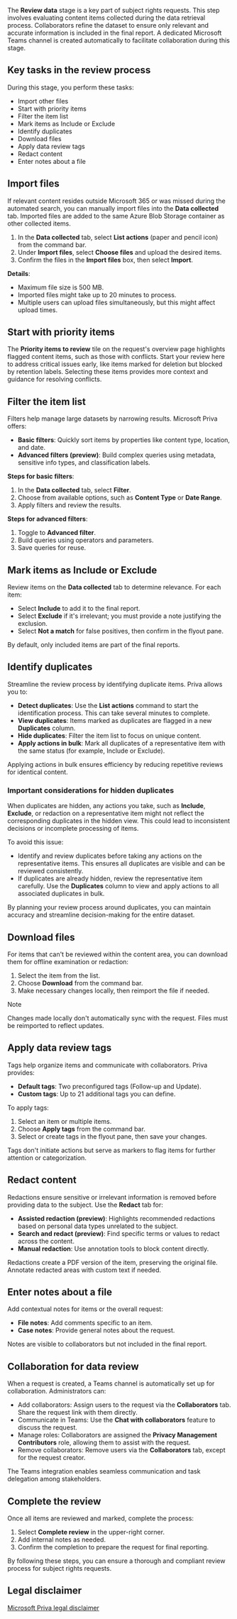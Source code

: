 The **Review data** stage is a key part of subject rights requests. This step involves evaluating content items collected during the data retrieval process. Collaborators refine the dataset to ensure only relevant and accurate information is included in the final report. A dedicated Microsoft Teams channel is created automatically to facilitate collaboration during this stage.

## Key tasks in the review process

During this stage, you perform these tasks:

- Import other files
- Start with priority items
- Filter the item list
- Mark items as Include or Exclude
- Identify duplicates
- Download files
- Apply data review tags
- Redact content
- Enter notes about a file

## Import files

If relevant content resides outside Microsoft 365 or was missed during the automated search, you can manually import files into the **Data collected** tab. Imported files are added to the same Azure Blob Storage container as other collected items.

1. In the **Data collected** tab, select **List actions** (paper and pencil icon) from the command bar.
1. Under **Import files**, select **Choose files** and upload the desired items.
1. Confirm the files in the **Import files** box, then select **Import**.

**Details**:

- Maximum file size is 500 MB.
- Imported files might take up to 20 minutes to process.
- Multiple users can upload files simultaneously, but this might affect upload times.

## Start with priority items

The **Priority items to review** tile on the request's overview page highlights flagged content items, such as those with conflicts. Start your review here to address critical issues early, like items marked for deletion but blocked by retention labels. Selecting these items provides more context and guidance for resolving conflicts.

## Filter the item list

Filters help manage large datasets by narrowing results. Microsoft Priva offers:

- **Basic filters**: Quickly sort items by properties like content type, location, and date.
- **Advanced filters (preview)**: Build complex queries using metadata, sensitive info types, and classification labels.

**Steps for basic filters**:

1. In the **Data collected** tab, select **Filter**.
1. Choose from available options, such as **Content Type** or **Date Range**.
1. Apply filters and review the results.

**Steps for advanced filters**:

1. Toggle to **Advanced filter**.
1. Build queries using operators and parameters.
1. Save queries for reuse.

## Mark items as Include or Exclude

Review items on the **Data collected** tab to determine relevance. For each item:

- Select **Include** to add it to the final report.
- Select **Exclude** if it's irrelevant; you must provide a note justifying the exclusion.
- Select **Not a match** for false positives, then confirm in the flyout pane.

By default, only included items are part of the final reports.

## Identify duplicates

Streamline the review process by identifying duplicate items. Priva allows you to:

- **Detect duplicates**: Use the **List actions** command to start the identification process. This can take several minutes to complete.
- **View duplicates**: Items marked as duplicates are flagged in a new **Duplicates** column.
- **Hide duplicates**: Filter the item list to focus on unique content.
- **Apply actions in bulk**: Mark all duplicates of a representative item with the same status (for example, Include or Exclude).

Applying actions in bulk ensures efficiency by reducing repetitive reviews for identical content.

### Important considerations for hidden duplicates

When duplicates are hidden, any actions you take, such as **Include**, **Exclude**, or redaction on a representative item might not reflect the corresponding duplicates in the hidden view. This could lead to inconsistent decisions or incomplete processing of items.

To avoid this issue:

- Identify and review duplicates before taking any actions on the representative items. This ensures all duplicates are visible and can be reviewed consistently.
- If duplicates are already hidden, review the representative item carefully. Use the **Duplicates** column to view and apply actions to all associated duplicates in bulk.

By planning your review process around duplicates, you can maintain accuracy and streamline decision-making for the entire dataset.

## Download files

For items that can't be reviewed within the content area, you can download them for offline examination or redaction:

1. Select the item from the list.
1. Choose **Download** from the command bar.
1. Make necessary changes locally, then reimport the file if needed.

> [!NOTE]
> Changes made locally don't automatically sync with the request. Files must be reimported to reflect updates.

## Apply data review tags

Tags help organize items and communicate with collaborators. Priva provides:

- **Default tags**: Two preconfigured tags (Follow-up and Update).
- **Custom tags**: Up to 21 additional tags you can define.

To apply tags:

1. Select an item or multiple items.
1. Choose **Apply tags** from the command bar.
1. Select or create tags in the flyout pane, then save your changes.

Tags don't initiate actions but serve as markers to flag items for further attention or categorization.

## Redact content

Redactions ensure sensitive or irrelevant information is removed before providing data to the subject. Use the **Redact** tab for:

- **Assisted redaction (preview)**: Highlights recommended redactions based on personal data types unrelated to the subject.
- **Search and redact (preview)**: Find specific terms or values to redact across the content.
- **Manual redaction**: Use annotation tools to block content directly.

Redactions create a PDF version of the item, preserving the original file. Annotate redacted areas with custom text if needed.

## Enter notes about a file

Add contextual notes for items or the overall request:

- **File notes**: Add comments specific to an item.
- **Case notes**: Provide general notes about the request.

Notes are visible to collaborators but not included in the final report.

## Collaboration for data review

When a request is created, a Teams channel is automatically set up for collaboration. Administrators can:

- Add collaborators: Assign users to the request via the **Collaborators** tab. Share the request link with them directly.
- Communicate in Teams: Use the **Chat with collaborators** feature to discuss the request.
- Manage roles: Collaborators are assigned the **Privacy Management Contributors** role, allowing them to assist with the request.
- Remove collaborators: Remove users via the **Collaborators** tab, except for the request creator.

The Teams integration enables seamless communication and task delegation among stakeholders.

## Complete the review

Once all items are reviewed and marked, complete the process:

1. Select **Complete review** in the upper-right corner.
1. Add internal notes as needed.
1. Confirm the completion to prepare the request for final reporting.

By following these steps, you can ensure a thorough and compliant review process for subject rights requests.

## Legal disclaimer

[Microsoft Priva legal disclaimer](/privacy/priva/priva-disclaimer?azure-portal=true)
